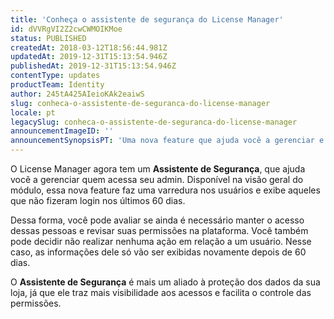 ```yaml
---
title: 'Conheça o assistente de segurança do License Manager'
id: dVVRgVI2Z2cwCWMOIKMoe
status: PUBLISHED
createdAt: 2018-03-12T18:56:44.981Z
updatedAt: 2019-12-31T15:13:54.946Z
publishedAt: 2019-12-31T15:13:54.946Z
contentType: updates
productTeam: Identity
author: 245tA425AIeioKAk2eaiwS
slug: conheca-o-assistente-de-seguranca-do-license-manager
locale: pt
legacySlug: conheca-o-assistente-de-seguranca-do-license-manager
announcementImageID: ''
announcementSynopsisPT: 'Uma nova feature que ajuda você a gerenciar e revisar permissões de quem acessa o admin da sua loja.'
---
```


O License Manager agora tem um __Assistente de Segurança__, que ajuda você a gerenciar quem acessa seu admin. Disponível na visão geral do módulo, essa nova feature faz uma varredura nos usuários e exibe aqueles que não fizeram login nos últimos 60 dias.

Dessa forma, você pode avaliar se ainda é necessário manter o acesso dessas pessoas e revisar suas permissões na plataforma. Você também pode decidir não realizar nenhuma ação em relação a um usuário. Nesse caso, as informações dele só vão ser exibidas novamente depois de 60 dias.

O __Assistente de Segurança__ é mais um aliado à proteção dos dados da sua loja, já que ele traz mais visibilidade aos acessos e facilita o controle das permissões. 
